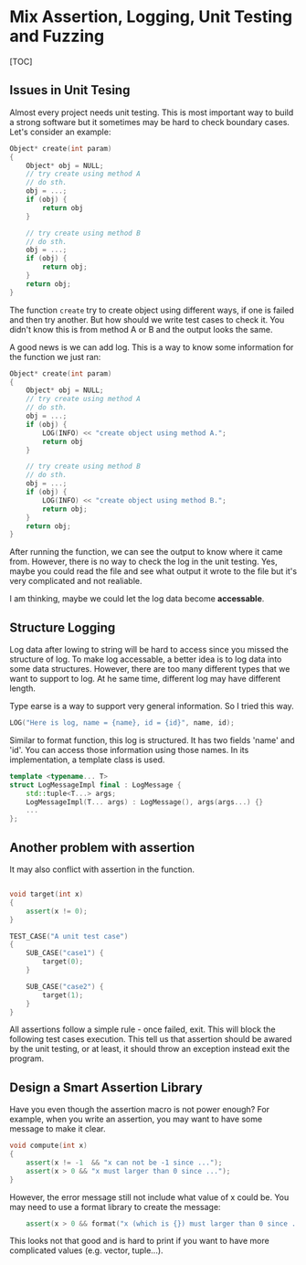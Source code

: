 Mix Assertion, Logging, Unit Testing and Fuzzing 
=================================================
[TOC]

## Issues in Unit Tesing

Almost every project needs unit testing. This is most important way to build a strong software but it sometimes may be hard to check boundary cases. Let's consider an example:

```cpp
Object* create(int param) 
{
    Object* obj = NULL;
    // try create using method A
    // do sth.
    obj = ...;
    if (obj) {
        return obj
    }

    // try create using method B
    // do sth.
    obj = ...;
    if (obj) {
        return obj;
    }
    return obj;
}
```

The function `create` try to create object using different ways, if one is failed and then try another. But how should we write test cases to check it. You didn't know this is from method A or B and the output looks the same.

A good news is we can add log. This is a way to know some information for the function we just ran:

```cpp
Object* create(int param) 
{
    Object* obj = NULL;
    // try create using method A
    // do sth.
    obj = ...;
    if (obj) {
        LOG(INFO) << "create object using method A.";
        return obj
    }

    // try create using method B
    // do sth.
    obj = ...;
    if (obj) {
        LOG(INFO) << "create object using method B.";
        return obj;
    }
    return obj;
}
```

After running the function, we can see the output to know where it came from. However, there is no way to check the log in the unit testing. 
Yes, maybe you could read the file and see what output it wrote to the file but it's very complicated and not realiable.

I am thinking, maybe we could let the log data become **accessable**.

## Structure Logging

Log data after lowing to string will be hard to access since you missed the structure of log. To make log accessable, a better idea is to log data into some data structures. However, there are too many different types that we want to support to log. At he same time, different log may have different length.

Type earse is a way to support very general information. So I tried this way.

```cpp
LOG("Here is log, name = {name}, id = {id}", name, id);
```

Similar to format function, this log is structured. It has two fields 'name' and 'id'. You can access those information using those names. In its implementation, a template class is used.

```cpp
template <typename... T>
struct LogMessageImpl final : LogMessage {
    std::tuple<T...> args;
    LogMessageImpl(T... args) : LogMessage(), args(args...) {}
    ...
};
```




## Another problem with assertion

It may also conflict with assertion in the function.

```cpp

void target(int x)
{
    assert(x != 0);
}

TEST_CASE("A unit test case")
{
    SUB_CASE("case1") {
        target(0);
    }

    SUB_CASE("case2") {
        target(1);
    }
}
```

All assertions follow a simple rule - once failed, exit. This will block the following test cases execution. This tell us that assertion should be awared by the unit testing, or at least, it should throw an exception instead exit the program.






## Design a Smart Assertion Library

Have you even though the assertion macro is not power enough? For example, when you write an assertion, you may want to have some message to make it clear. 

```cpp
void compute(int x)
{
    assert(x != -1  && "x can not be -1 since ...");
    assert(x > 0 && "x must larger than 0 since ...");
}
```

However, the error message still not include what value of x could be. You may need to use a format library to create the message:

```cpp
    assert(x > 0 && format("x (which is {}) must larger than 0 since ...", x));
```

This looks not that good and is hard to print if you want to have more complicated values (e.g. vector, tuple...).



